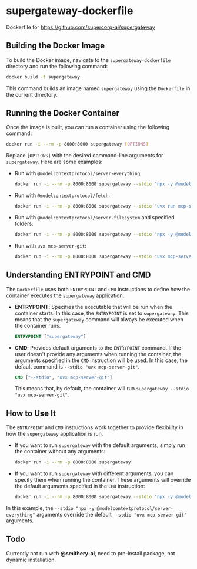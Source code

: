# supergateway-dockerfile

Dockerfile for https://github.com/supercorp-ai/supergateway

## Building the Docker Image

To build the Docker image, navigate to the `supergateway-dockerfile` directory and run the following command:

```bash
docker build -t supergateway .
```

This command builds an image named `supergateway` using the `Dockerfile` in the current directory.

## Running the Docker Container

Once the image is built, you can run a container using the following command:

```bash
docker run -i --rm -p 8000:8000 supergateway [OPTIONS]
```

Replace `[OPTIONS]` with the desired command-line arguments for `supergateway`. Here are some examples:

*   Run with `@modelcontextprotocol/server-everything`:

    ```bash
    docker run -i --rm -p 8000:8000 supergateway --stdio "npx -y @modelcontextprotocol/server-everything"
    ```

*   Run with `@modelcontextprotocol/fetch`:

    ```bash
    docker run -i --rm -p 8000:8000 supergateway --stdio "uvx run mcp-server-fetch"
    ```


*   Run with `@modelcontextprotocol/server-filesystem` and specified folders:

    ```bash
    docker run -i --rm -p 8000:8000 supergateway --stdio "npx -y @modelcontextprotocol/server-filesystem folder/path1 folder/path2"
    ```

*   Run with `uvx mcp-server-git`:

    ```bash
    docker run -i --rm -p 8000:8000 supergateway --stdio "uvx mcp-server-git"
    ```

## Understanding ENTRYPOINT and CMD

The `Dockerfile` uses both `ENTRYPOINT` and `CMD` instructions to define how the container executes the `supergateway` application.

*   **ENTRYPOINT**: Specifies the executable that will be run when the container starts. In this case, the `ENTRYPOINT` is set to `supergateway`. This means that the `supergateway` command will always be executed when the container runs.

    ```dockerfile
    ENTRYPOINT ["supergateway"]
    ```

*   **CMD**: Provides default arguments to the `ENTRYPOINT` command. If the user doesn't provide any arguments when running the container, the arguments specified in the `CMD` instruction will be used. In this case, the default command is `--stdio "uvx mcp-server-git"`.

    ```dockerfile
    CMD ["--stdio", "uvx mcp-server-git"]
    ```

    This means that, by default, the container will run `supergateway --stdio "uvx mcp-server-git"`.

## How to Use It

The `ENTRYPOINT` and `CMD` instructions work together to provide flexibility in how the `supergateway` application is run.

*   If you want to run `supergateway` with the default arguments, simply run the container without any arguments:

    ```bash
    docker run -i --rm -p 8000:8000 supergateway
    ```

*   If you want to run `supergateway` with different arguments, you can specify them when running the container. These arguments will override the default arguments specified in the `CMD` instruction:

    ```bash
    docker run -i --rm -p 8000:8000 supergateway --stdio "npx -y @modelcontextprotocol/server-everything"
    ```

In this example, the `--stdio "npx -y @modelcontextprotocol/server-everything"` arguments override the default `--stdio "uvx mcp-server-git"` arguments.

## Todo

Currently not run with  **@smithery-ai**, need to pre-install package, not dynamic installation.
